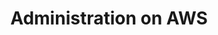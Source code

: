 ---
title: "Administration on AWS"
description: Administer an Armory deployment on AWS infrastructure
---